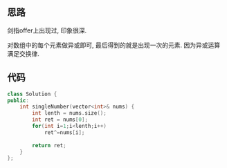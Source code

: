 ## 思路

剑指offer上出现过, 印象很深.

对数组中的每个元素做异或即可, 最后得到的就是出现一次的元素. 因为异或运算满足交换律.



## 代码

```c++
class Solution {
public:
    int singleNumber(vector<int>& nums) {
        int lenth = nums.size();
        int ret = nums[0];
        for(int i=1;i<lenth;i++)
            ret^=nums[i];
        
        return ret;
    }
};
```

